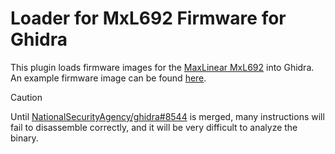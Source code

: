# Loader for MxL692 Firmware for Ghidra

This plugin loads firmware images for the [MaxLinear MxL692][MxL692] into Ghidra.
An example firmware image can be found [here][fw].

> [!CAUTION]
> Until [NationalSecurityAgency/ghidra#8544][pr] is merged, many instructions will fail to disassemble correctly, and it will be very difficult to analyze the binary.


[fw]: https://github.com/LibreELEC/dvb-firmware/blob/90261ae2934329f6ca84dd6c72d10d0777bf4b0e/firmware/dvb-demod-mxl692.fw
[MxL692]: https://web.archive.org/web/20211206054829/https://www.maxlinear.com/product/connected-home/satellite-andamp;-terrestrial/fsc-andamp;-narrowband-tuners-demods/terrestrial/mxl692
[pr]: https://github.com/NationalSecurityAgency/ghidra/pull/8544
